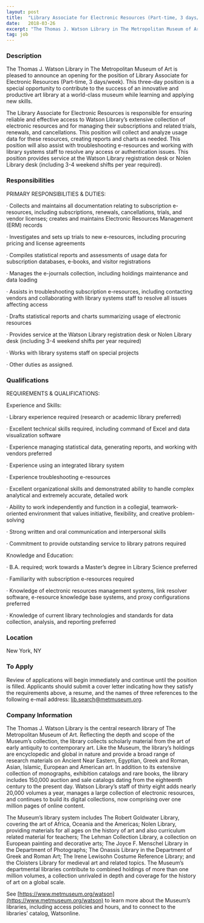 ```yaml
---
layout: post
title:  "Library Associate for Electronic Resources (Part-time, 3 days/week) - Thomas J. Watson Library at the Metropolitan Museum of Art"
date:   2018-03-26
excerpt: "The Thomas J. Watson Library in The Metropolitan Museum of Art is pleased to announce an opening for the position of Library Associate for Electronic Resources (Part-time, 3 days/week). This three-day position is a special opportunity to contribute to the success of an innovative and productive art library at a..."
tag: job
---
```


### Description   

The Thomas J. Watson Library in The Metropolitan Museum of Art is pleased to announce an opening for the position of Library Associate for Electronic Resources (Part-time, 3 days/week). This three-day position is a special opportunity to contribute to the success of an innovative and productive art library at a world-class museum while learning and applying new skills.

The Library Associate for Electronic Resources is responsible for ensuring reliable and effective access to Watson Library’s extensive collection of electronic resources and for managing their subscriptions and related trials, renewals, and cancellations. This position will collect and analyze usage data for these resources, creating reports and charts as needed. This position will also assist with troubleshooting e-resources and working with library systems staff to resolve any access or authentication issues. This position provides service at the Watson Library registration desk or Nolen Library desk (including 3-4 weekend shifts per year required).


### Responsibilities   

PRIMARY RESPONSIBILITIES & DUTIES:

· Collects and maintains all documentation relating to subscription e-resources, including subscriptions, renewals, cancellations, trials, and vendor licenses; creates and maintains Electronic Resources Management (ERM) records

· Investigates and sets up trials to new e-resources, including procuring pricing and license agreements

· Compiles statistical reports and assessments of usage data for subscription databases, e-books, and visitor registrations

· Manages the e-journals collection, including holdings maintenance and data loading

· Assists in troubleshooting subscription e-resources, including contacting vendors and collaborating with library systems staff to resolve all issues affecting access

· Drafts statistical reports and charts summarizing usage of electronic resources

· Provides service at the Watson Library registration desk or Nolen Library desk (including 3-4 weekend shifts per year required)

· Works with library systems staff on special projects

· Other duties as assigned.


### Qualifications   

REQUIREMENTS & QUALIFICATIONS:

Experience and Skills:

· Library experience required (research or academic library preferred)

· Excellent technical skills required, including command of Excel and data visualization software

· Experience managing statistical data, generating reports, and working with vendors preferred

· Experience using an integrated library system

· Experience troubleshooting e-resources

· Excellent organizational skills and demonstrated ability to handle complex analytical and extremely accurate, detailed work

· Ability to work independently and function in a collegial, teamwork-oriented environment that values initiative, flexibility, and creative problem-solving

· Strong written and oral communication and interpersonal skills

· Commitment to provide outstanding service to library patrons required

Knowledge and Education:

· B.A. required; work towards a Master’s degree in Library Science preferred

· Familiarity with subscription e-resources required

· Knowledge of electronic resources management systems, link resolver software, e-resource knowledge base systems, and proxy configurations preferred

· Knowledge of current library technologies and standards for data collection, analysis, and reporting preferred




### Location   

New York, NY




### To Apply   

Review of applications will begin immediately and continue until the position is filled. Applicants should submit a cover letter indicating how they satisfy the requirements above, a resume, and the names of three references to the following e-mail address: lib.search@metmuseum.org.


### Company Information   

The Thomas J. Watson Library is the central research library of The Metropolitan Museum of Art. Reflecting the depth and scope of the Museum’s collection, the library collects scholarly material from the art of early antiquity to contemporary art. Like the Museum, the library’s holdings are encyclopedic and global in nature and provide a broad range of research materials on Ancient Near Eastern, Egyptian, Greek and Roman, Asian, Islamic, European and American art. In addition to its extensive collection of monographs, exhibition catalogs and rare books, the library includes 150,000 auction and sale catalogs dating from the eighteenth century to the present day. Watson Library’s staff of thirty eight adds nearly 20,000 volumes a year, manages a large collection of electronic resources, and continues to build its digital collections, now comprising over one million pages of online content.

The Museum’s library system includes The Robert Goldwater Library, covering the art of Africa, Oceania and the Americas; Nolen Library, providing materials for all ages on the history of art and also curriculum related material for teachers; The Lehman Collection Library, a collection on European painting and decorative arts; The Joyce F. Menschel Library in the Department of Photographs; The Onassis Library in the Department of Greek and Roman Art; The Irene Lewisohn Costume Reference Library; and the Cloisters Library for medieval art and related topics. The Museum’s departmental libraries contribute to combined holdings of more than one million volumes, a collection unrivaled in depth and coverage for the history of art on a global scale.

See [https://www.metmuseum.org/watson](https://www.metmuseum.org/watson) to learn more about the Museum’s libraries, including access policies and hours, and to connect to the libraries’ catalog, Watsonline.



